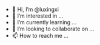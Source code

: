 - 👋 Hi, I’m @luxingxi
- 👀 I’m interested in ...
- 🌱 I’m currently learning ...
- 💞️ I’m looking to collaborate on ...
- 📫 How to reach me ...

<!---
luxingxi/luxingxi is a ✨ special ✨ repository because its `README.md` (this file) appears on your GitHub profile.
You can click the Preview link to take a look at your changes.
--->
